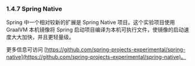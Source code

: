 ### 1.4.7 Spring Native

Spring 中一个相对较新的扩展是 Spring Native 项目。这个实验项目使用 GraalVM 本机镜像将 Spring 启动项目编译为本机可执行文件，使镜像的启动速度大大加快，并且更轻量级。

更多信息可访问 [https://github.com/spring-projects-experimental/spring-native](https://github.com/spring-projects-experimental/spring-native)。